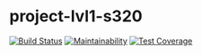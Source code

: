 # project-lvl1-s320

[![Build Status](https://travis-ci.org/RomanVr/project-lvl1-s320.svg?branch=master)](https://travis-ci.org/RomanVr/project-lvl1-s320) [![Maintainability](https://api.codeclimate.com/v1/badges/edb86d332f2272a065d7/maintainability)](https://codeclimate.com/github/RomanVr/project-lvl1-s320/maintainability) [![Test Coverage](https://api.codeclimate.com/v1/badges/edb86d332f2272a065d7/test_coverage)](https://codeclimate.com/github/RomanVr/project-lvl1-s320/test_coverage)
